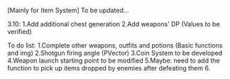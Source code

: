 [Mainly for Item System]
To be updated...

3.10:
1.Add additional chest generation
2.Add weapons' DP (Values to be verified)

To do list:
1.Complete other weapons, outfits and potions (Basic functions and img)
2.Shotgun firing angle (PVector)
3.Coin System to be developed
4.Weapon launch starting point to be modified
5.Maybe: need to add the function to pick up items dropped by enemies after defeating them
6.
